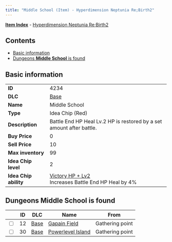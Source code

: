 ```yaml
---
title: "Middle School (Item) - Hyperdimension Neptunia Re;Birth2"
---
```


[**Item Index**](/neptunia/rb2/item/index.html) - [Hyperdimension Neptunia Re;Birth2](/neptunia/rb2)

## Contents

- [Basic information](#basic-information)
- [Dungeons **Middle School** is found](#dungeons-middle-school-is-found)

## Basic information

|   |   |
| -- | -- |
| **ID** | 4234 |
| **DLC** | [Base](/neptunia/rb2/dlc/0-base.html) |
| **Name** | Middle School |
| **Type** | Idea Chip (Red) |
| **Description** | Battle End HP Heal Lv.2 HP is restored by a set amount after battle. |
| **Buy Price** | 0 |
| **Sell Price** | 10 |
| **Max inventory** | 99 |
| **Idea Chip level** | 2 |
| **Idea Chip ability** | [Victory HP + Lv2](/neptunia/rb2/ability/0-9633-victory-hp-lv2.html)<br />Increases Battle End HP Heal by 4% |

## Dungeons **Middle School** is found

|    | ID | DLC | Name | From |
| -- | -- | --- | ---- | ---- |
| <input type="checkbox" id="rb2-dungeon-0-12" class="trackbox" /> | 12 | [Base](/neptunia/rb2/dlc/0-base.html) | [Gapain Field](/neptunia/rb2/dungeon/0-12-gapain-field.html) | Gathering point |
| <input type="checkbox" id="rb2-dungeon-0-30" class="trackbox" /> | 30 | [Base](/neptunia/rb2/dlc/0-base.html) | [Powerlevel Island](/neptunia/rb2/dungeon/0-30-powerlevel-island.html) | Gathering point |